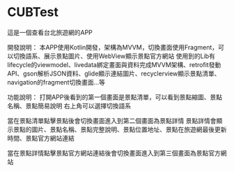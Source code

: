 # CUBTest
這是一個查看台北旅遊網的APP

開發說明：
本APP使用Kotlin開發，架構為MVVM，切換畫面使用Fragment，可以切換語系、展示景點圖片、使用WebView顯示景點官方網站
使用到的Lib有lifecycle的viewmodel、livedata綁定畫面與資料完成MVVM架構、retrofit發動API、gson解析JSON資料、glide顯示連結圖片、recyclerview顯示景點清單、navigation的fragment切換畫面...等

功能說明：
打開APP後看到的第一個畫面是景點清單，可以看到景點縮圖、景點名稱、景點簡易說明
右上角可以選擇切換語系

當在景點清單點擊景點後會切換畫面進入到第二個畫面為景點詳情
景點詳情會顯示景點的圖片、景點名稱、景點完整說明、景點位置地址、景點在旅遊網最後更新時間、景點官方網站連結

當在景點詳情點擊景點官方網站連結後會切換畫面進入到第三個畫面為景點官方網站